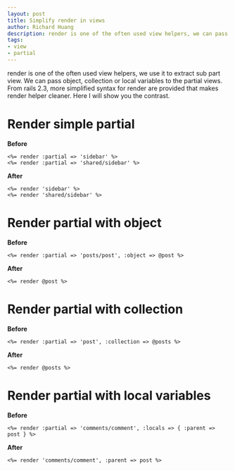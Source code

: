 ```yaml
---
layout: post
title: Simplify render in views
author: Richard Huang
description: render is one of the often used view helpers, we can pass object, collection or local variables. From rails 2.3, more simplified syntax for render are provided.
tags:
- view
- partial
---
```

render is one of the often used view helpers, we use it to extract sub part view. We can pass object, collection or local variables to the partial views. From rails 2.3, more simplified syntax for render are provided that makes render helper cleaner. Here I will show you the contrast.

Render simple partial
================

**Before**

    <%= render :partial => 'sidebar' %>
    <%= render :partial => 'shared/sidebar' %>

**After**

    <%= render 'sidebar' %>
    <%= render 'shared/sidebar' %>

Render partial with object
===================

**Before**

    <%= render :partial => 'posts/post', :object => @post %>

**After**

    <%= render @post %>

Render partial with collection
=====================

**Before**

    <%= render :partial => 'post', :collection => @posts %>

**After**

    <%= render @posts %>

Render partial with local variables
========================

**Before**

    <%= render :partial => 'comments/comment', :locals => { :parent => post } %>

**After**

    <%= render 'comments/comment', :parent => post %>
